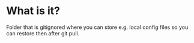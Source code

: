 # What is it?
Folder that is gitignored where you can store e.g. local config files so you can restore then after git pull.